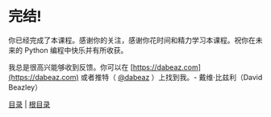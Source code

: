 # 完结!

你已经完成了本课程。感谢你的关注，感谢你花时间和精力学习本课程。祝你在未来的 Python 编程中快乐并有所收获。

我总是很高兴能够收到反馈。你可以在  [https://dabeaz.com](https://dabeaz.com)
或者推特（ [@dabeaz](https://twitter.com/dabeaz) ）上找到我。- 戴维·比兹利（David Beazley）

[目录](../Contents.md) \| [根目录](../..)

